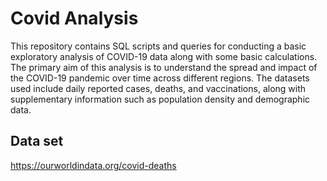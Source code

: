 # Covid Analysis

This repository contains SQL scripts and queries for conducting a basic exploratory analysis of COVID-19 data along with some basic calculations. The primary aim of this analysis is to understand the spread and impact of the COVID-19 pandemic over time across different regions. The datasets used include daily reported cases, deaths, and vaccinations, along with supplementary information such as population density and demographic data.

## Data set
https://ourworldindata.org/covid-deaths
